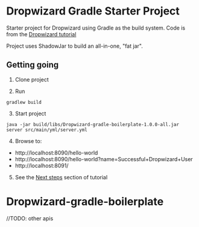 # Dropwizard Gradle Starter Project
Starter project for Dropwizard using Gradle as the build system. Code is from the [Dropwizard tutorial](http://www.dropwizard.io/1.0.0/docs/getting-started.html#tutorial)

Project uses ShadowJar to build an all-in-one, "fat jar".

## Getting going

1. Clone project

2. Run
  ```
  gradlew build
  ```

3. Start project
  ```
  java -jar build/libs/Dropwizard-gradle-boilerplate-1.0.0-all.jar server src/main/yml/server.yml
  ```

4. Browse to:

  * http://localhost:8090/hello-world
  * http://localhost:8090/hello-world?name=Successful+Dropwizard+User
  * http://localhost:8091/

5. See the [Next steps](http://www.dropwizard.io/1.0.0/docs/getting-started.html#next-steps) section of tutorial 
# Dropwizard-gradle-boilerplate
//TODO: other apis